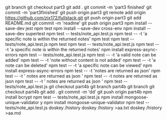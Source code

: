 git branch
git checkout part3
git add .
git commit -m 'part3 finished'
git commit -m 'part3finished'
git push origin part3
git remote add origin https://github.com/zjx172/fullstack.git
git push origin part3
git add README.md
git commit -m 'readme'
git push origin part3
npm install --save-dev jest
npm test
npm install --save-dev cross-env
npm install --save-dev supertest
npm test -- tests/note_api.test.js
npm test -- -t 'a specific note is within the returned notes'
npm test
npm test -- tests/note_api.test.js
npm test
npm test -- tests/note_api.test.js
npm test -- -t 'a specific note is within the returned notes'
npm install express-async-errors
npm test -- tests/note_api.test.js
npm test -- -t 'a valid note can be added'
npm test -- -t 'note without content is not added'
npm test -- -t 'a note can be deleted'
npm test -- -t 'a specific note can be viewed'
npm install express-async-errors
npm test -- -t 'notes are returned as json'
npm test -- -t ' notes are returned as json '
npm test -- -t notes are returned as json 
npm test -- -t ' notes are returned as json '
npm test -- tests/note_api.test.js
git checkout part4b
git branch part4b
git branch
git checkout part4b
git add .
git commit -m 'dd'
git push origin part4b
npm install bcrypt
npm test -- tests/note_api.test.js
npm install mongoose-unique-validator
y
npm install mongoose-unique-validator
npm test -- tests/note_api.test.js
doskey /history
doskey /history >aa.txt
doskey /history >aa.md
